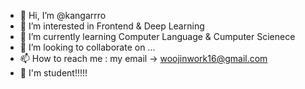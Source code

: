 - 👋 Hi, I’m @kangarrro
- 👀 I’m interested in Frontend & Deep Learning
- 🌱 I’m currently learning Computer Language & Cumputer Scienece 
- 💞️ I’m looking to collaborate on ...
- 📫 How to reach me : my email -> woojinwork16@gmail.com 
- 🚀 I'm student!!!!!
<!---
kangarrro/kangarrro is a ✨ special ✨ repository because its `README.md` (this file) appears on your GitHub profile.
You can click the Preview link to take a look at your changes.
--->
